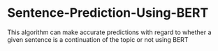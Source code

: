 # Sentence-Prediction-Using-BERT
This algorithm can make accurate predictions with regard to whether a given sentence is a continuation of the topic or not using BERT
